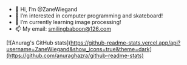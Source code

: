 - 👋 Hi, I’m @ZaneWiegand
- 👀 I’m interested in computer programming and skateboard!
- 🌱 I’m currently learning image processing!
- 📫 My email: smilingbaboon@126.com

[![Anurag's GitHub stats](https://github-readme-stats.vercel.app/api?username=ZaneWiegand&show_icons=true&theme=dark](https://github.com/anuraghazra/github-readme-stats)
